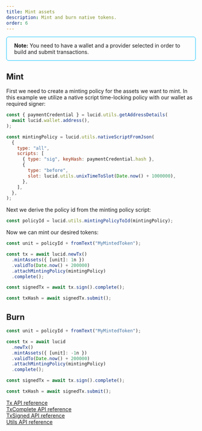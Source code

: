 ```yaml
---
title: Mint assets
description: Mint and burn native tokens. 
order: 6
---
```


<div style="padding: 14px 20px; border-radius: 6px; border: solid 1px deepskyblue">
<b>Note:</b> You need to have a wallet and a provider selected in order to build and submit transactions.
</div>

## Mint

First we need to create a minting policy for the assets we want to mint. In this
example we utilize a native script time-locking policy with our wallet as
required signer:

```js
const { paymentCredential } = lucid.utils.getAddressDetails(
  await lucid.wallet.address(),
);

const mintingPolicy = lucid.utils.nativeScriptFromJson(
  {
    type: "all",
    scripts: [
      { type: "sig", keyHash: paymentCredential.hash },
      {
        type: "before",
        slot: lucid.utils.unixTimeToSlot(Date.now() + 1000000),
      },
    ],
  },
);
```

Next we derive the policy id from the minting policy script:

```js
const policyId = lucid.utils.mintingPolicyToId(mintingPolicy);
```

Now we can mint our desired tokens:

```js
const unit = policyId + fromText("MyMintedToken");

const tx = await lucid.newTx()
  .mintAssets({ [unit]: 1n })
  .validTo(Date.now() + 200000)
  .attachMintingPolicy(mintingPolicy)
  .complete();

const signedTx = await tx.sign().complete();

const txHash = await signedTx.submit();
```

## Burn

```js
const unit = policyId + fromText("MyMintedToken");

const tx = await lucid
  .newTx()
  .mintAssets({ [unit]: -1n })
  .validTo(Date.now() + 200000)
  .attachMintingPolicy(mintingPolicy)
  .complete();

const signedTx = await tx.sign().complete();

const txHash = await signedTx.submit();
```

[Tx API reference](https://deno.land/x/lucid@0.10.1/mod.ts?s=Tx)\
[TxComplete API reference](https://deno.land/x/lucid@0.10.1/mod.ts?s=TxComplete)\
[TxSigned API reference](https://deno.land/x/lucid@0.10.1/mod.ts?s=TxSigned)\
[Utils API reference](https://deno.land/x/lucid@0.10.1/mod.ts?s=Utils)
